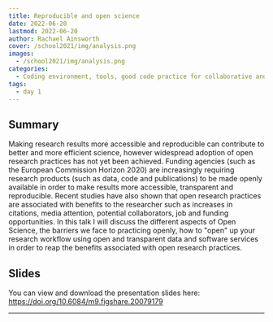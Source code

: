 ```yaml
---
title: Reproducible and open science
date: 2022-06-20
lastmod: 2022-06-20
author: Rachael Ainsworth
cover: /school2021/img/analysis.png
images:
  - /school2021/img/analysis.png
categories:
  - Coding environment, tools, good code practice for collaborative and continuous developments
tags:
  - day 1
---
```



<!--more-->
<!---->

<!-- Dear instructor:
* The dates at the top of this markdown (.md) document will help order the classes in the portal.
Please, if you don't need to, do not change the one that is now.
* Take into account that there is a feature in the dates: if you use a date in the future, the class will be not visible in the portal until the date you have assigned.
* You can create dedicated folders if you need to.
* But if you simply need to add some pictures, you can use the folder ../static/img/ mentioned at the top as /school2021/img/
-->

<!---->

## Summary

Making research results more accessible and reproducible can contribute to better and more efficient science, however widespread adoption of open research practices has not yet been achieved. Funding agencies (such as the European Commission Horizon 2020) are increasingly requiring research products (such as data, code and publications) to be made openly available in order to make results more accessible, transparent and reproducible. Recent studies have also shown that open research practices are associated with benefits to the researcher such as increases in citations, media attention, potential collaborators, job and funding opportunities. In this talk I will discuss the different aspects of Open Science, the barriers we face to practicing openly, how to "open" up your research workflow using open and transparent data and software services in order to reap the benefits associated with open research practices.

## Slides

You can view and download the presentation slides here: https://doi.org/10.6084/m9.figshare.20079179

---
